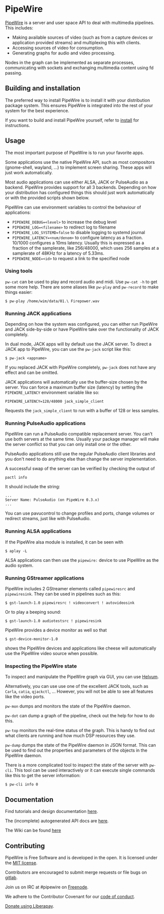 # PipeWire

[PipeWire](https://pipewire.org) is a server and user space API to
deal with multimedia pipelines. This includes:

  - Making available sources of video (such as from a capture devices or
    application provided streams) and multiplexing this with
    clients.
  - Accessing sources of video for consumption.
  - Generating graphs for audio and video processing.

Nodes in the graph can be implemented as separate processes,
communicating with sockets and exchanging multimedia content using fd
passing.

## Building and installation

The preferred way to install PipeWire is to install it with your
distribution package system. This ensures PipeWire is integrated
into the rest of your system for the best experience.

If you want to build and install PipeWire yourself, refer to
[install](INSTALL.md) for instructions.

## Usage

The most important purpose of PipeWire is to run your favorite apps.

Some applications use the native PipeWire API, such as most compositors
(gnome-shell, wayland, ...) to implement screen sharing. These apps will
just work automatically.

Most audio applications can use either ALSA, JACK or PulseAudio as a
backend. PipeWire provides support for all 3 backends. Depending on how
your distribution has configured things this should just work automatically
or with the provided scripts shown below.

PipeWire can use environment variables to control the behaviour of
applications:

* `PIPEWIRE_DEBUG=<level>`         to increase the debug level
* `PIPEWIRE_LOG=<filename>`        to redirect log to filename
* `PIPEWIRE_LOG_SYSTEMD=false`     to disable logging to systemd journal
* `PIPEWIRE_LATENCY=<num/denom>`   to configure latency as a fraction. 10/1000
                                   configures a 10ms latency. Usually this is
				   expressed as a fraction of the samplerate,
				   like 256/48000, which uses 256 samples at a
				   samplerate of 48KHz for a latency of 5.33ms.
* `PIPEWIRE_NODE=<id>`             to request a link to the specified node

### Using tools

`pw-cat` can be used to play and record audio and midi. Use `pw-cat -h` to get
some more help. There are some aliases like `pw-play` and `pw-record` to make
things easier:

```
$ pw-play /home/wim/data/01.\ Firepower.wav
```

### Running JACK applications

Depending on how the system was configured, you can either run PipeWire and
JACK side-by-side or have PipeWire take over the functionality of JACK
completely.

In dual mode, JACK apps will by default use the JACK server. To direct a JACK
app to PipeWire, you can use the `pw-jack` script like this:

```
$ pw-jack <appname>
```

If you replaced JACK with PipeWire completely, `pw-jack` does not have any
effect and can be omitted.

JACK applications will automatically use the buffer-size chosen by the
server. You can force a maximum buffer size (latency) by setting the
`PIPEWIRE_LATENCY` environment variable like so:

```
PIPEWIRE_LATENCY=128/48000 jack_simple_client
```
Requests the `jack_simple_client` to run with a buffer of 128 or
less samples.


### Running PulseAudio applications

PipeWire can run a PulseAudio compatible replacement server. You can't
use both servers at the same time. Usually your package manager will
make the server conflict so that you can only install one or the
other.

PulseAudio applications still use the regular PulseAudio client
libraries and you don't need to do anything else than change the
server implementation.

A successful swap of the server can be verified by checking the
output of

```
pactl info
```
It should include the string:
```
...
Server Name: PulseAudio (on PipeWire 0.3.x)
...
```

You can use pavucontrol to change profiles and ports, change volumes
or redirect streams, just like with PulseAudio.


### Running ALSA applications

If the PipeWire alsa module is installed, it can be seen with

```
$ aplay -L
```

ALSA applications can then use the `pipewire:` device to use PipeWire
as the audio system.

### Running GStreamer applications

PipeWire includes 2 GStreamer elements called `pipewiresrc` and
`pipewiresink`. They can be used in pipelines such as this:

```
$ gst-launch-1.0 pipewiresrc ! videoconvert ! autovideosink
```

Or to play a beeping sound:

```
$ gst-launch-1.0 audiotestsrc ! pipewiresink
```

PipeWire provides a device monitor as well so that

```
$ gst-device-monitor-1.0
```

shows the PipeWire devices and applications like cheese will
automatically use the PipeWire video source when possible.

### Inspecting the PipeWire state

To inspect and manipulate the PipeWire graph via GUI, you can use [Helvum](https://gitlab.freedesktop.org/ryuukyu/helvum).

Alternatively, you can use use one of the excellent JACK tools, such as `Carla`,
`catia`, `qjackctl`, ...
However, you will not be able to see all features like the video
ports.

`pw-mon` dumps and monitors the state of the PipeWire daemon.

`pw-dot` can dump a graph of the pipeline, check out the help for
how to do this.

`pw-top` monitors the real-time status of the graph. This is handy to
find out what clients are running and how much DSP resources they
use.

`pw-dump` dumps the state of the PipeWire daemon in JSON format. This
can be used to find out the properties and parameters of the objects
in the PipeWire daemon.

There is a more complicated tool to inspect the state of the server
with `pw-cli`. This tool can be used interactively or it can execute
single commands like this to get the server information:

```
$ pw-cli info 0
```

## Documentation

Find tutorials and design documentation [here](doc/index.md).

The (incomplete) autogenerated API docs are [here](https://docs.pipewire.org).

The Wiki can be found [here](https://gitlab.freedesktop.org/pipewire/pipewire/-/wikis/home)

## Contributing

PipeWire is Free Software and is developed in the open. It is licensed under
the [MIT license](COPYING).

Contributors are encouraged to submit merge requests or file bugs on
[gitlab](https://gitlab.freedesktop.org/pipewire).

Join us on IRC at #pipewire on [Freenode](https://freenode.net/).

We adhere to the Contributor Covenant for our [code of conduct](CODE_OF_CONDUCT.md).

[Donate using Liberapay](https://liberapay.com/PipeWire/donate).
